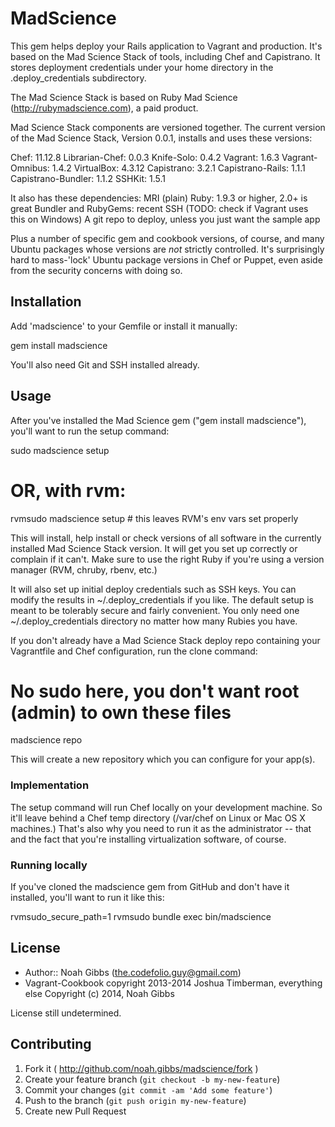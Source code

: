 # MadScience

This gem helps deploy your Rails application to Vagrant and production.  It's
based on the Mad Science Stack of tools, including Chef and Capistrano. It
stores deployment credentials under your home directory in
the .deploy_credentials subdirectory.

The Mad Science Stack is based on Ruby Mad Science
(http://rubymadscience.com), a paid product.

Mad Science Stack components are versioned together. The current version
of the Mad Science Stack, Version 0.0.1, installs and uses these versions:

   Chef: 11.12.8
   Librarian-Chef: 0.0.3
   Knife-Solo: 0.4.2
   Vagrant: 1.6.3
   Vagrant-Omnibus: 1.4.2
   VirtualBox: 4.3.12
   Capistrano: 3.2.1
   Capistrano-Rails: 1.1.1
   Capistrano-Bundler: 1.1.2
   SSHKit: 1.5.1

It also has these dependencies:
MRI (plain) Ruby: 1.9.3 or higher, 2.0+ is great
Bundler and RubyGems: recent
SSH (TODO: check if Vagrant uses this on Windows)
A git repo to deploy, unless you just want the sample app

Plus a number of specific gem and cookbook versions, of course, and many
Ubuntu packages whose versions are *not* strictly controlled. It's
surprisingly hard to mass-'lock' Ubuntu package versions in Chef or Puppet,
even aside from the security concerns with doing so.

## Installation

Add 'madscience' to your Gemfile or install it manually:

   gem install madscience

You'll also need Git and SSH installed already.

## Usage

After you've installed the Mad Science gem ("gem install madscience"), you'll
want to run the setup command:

   sudo madscience setup
   # OR, with rvm:
   rvmsudo madscience setup # this leaves RVM's env vars set properly

This will install, help install or check versions of all software in the
currently installed Mad Science Stack version. It will get you set up
correctly or complain if it can't. Make sure to use the right Ruby if you're
using a version manager (RVM, chruby, rbenv, etc.)

It will also set up initial deploy credentials such as SSH keys. You can
modify the results in ~/.deploy_credentials if you like. The default setup is
meant to be tolerably secure and fairly convenient. You only need one
~/.deploy_credentials directory no matter how many Rubies you have.

If you don't already have a Mad Science Stack deploy repo containing your
Vagrantfile and Chef configuration, run the clone command:

   # No sudo here, you don't want root (admin) to own these files
   madscience repo

This will create a new repository which you can configure for your app(s).

### Implementation

The setup command will run Chef locally on your development machine. So it'll
leave behind a Chef temp directory (/var/chef on Linux or Mac OS X machines.)
That's also why you need to run it as the administrator -- that and the fact
that you're installing virtualization software, of course.

### Running locally

If you've cloned the madscience gem from GitHub and don't have it installed,
you'll want to run it like this:

   rvmsudo_secure_path=1 rvmsudo bundle exec bin/madscience

## License

* Author:: Noah Gibbs (the.codefolio.guy@gmail.com)
* Vagrant-Cookbook copyright 2013-2014 Joshua Timberman, everything else Copyright (c) 2014, Noah Gibbs

License still undetermined.

## Contributing

1. Fork it ( http://github.com/noah.gibbs/madscience/fork )
2. Create your feature branch (`git checkout -b my-new-feature`)
3. Commit your changes (`git commit -am 'Add some feature'`)
4. Push to the branch (`git push origin my-new-feature`)
5. Create new Pull Request
